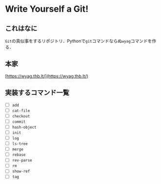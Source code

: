 # Write Yourself a Git!

## これはなに

`Git`の真似事をするリポジトリ．Pythonで`git`コマンドならぬ`wyag`コマンドを作る．

## 本家

[https://wyag.thb.lt/](https://wyag.thb.lt/)

## 実装するコマンド一覧

- [ ] `add`
- [ ] `cat-file`
- [ ] `checkout`
- [ ] `commit`
- [ ] `hash-object`
- [ ] `init`
- [ ] `log`
- [ ] `ls-tree`
- [ ] `merge`
- [ ] `rebase`
- [ ] `rev-parse`
- [ ] `rm`
- [ ] `show-ref`
- [ ] `tag`
